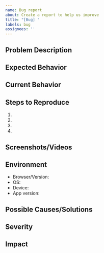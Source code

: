 ```yaml
---
name: Bug report
about: Create a report to help us improve
title: "[Bug] "
labels: bug
assignees: ''
---
```


## Problem Description
<!-- Clear and concise description of the bug. -->

## Expected Behavior
<!-- How it should work correctly. -->

## Current Behavior
<!-- What is happening incorrectly. -->

## Steps to Reproduce
1. <!-- Go to '...' -->
2. <!-- Click on '...' -->
3. <!-- Scroll down to '...' -->
4. <!-- See the error -->

## Screenshots/Videos
<!-- If applicable, add screenshots or videos to help explain your problem. -->

## Environment
- Browser/Version: <!-- [Chrome 98.0] -->
- OS: <!-- [Windows 11] -->
- Device: <!-- [Desktop/Mobile] -->
- App version: <!-- [v2.1.3] -->

## Possible Causes/Solutions
<!-- Preliminary ideas about the cause or possible solution (optional). -->

## Severity
<!-- Critical/High/Medium/Low -->

## Impact
<!-- Description of the impact on users or systems. -->